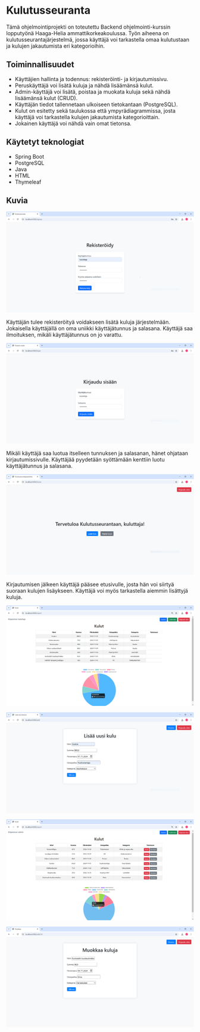 # Kulutusseuranta

Tämä ohjelmointiprojekti on toteutettu Backend ohjelmointi-kurssin lopputyönä Haaga-Helia ammattikorkeakoulussa. Työn aiheena on kulutusseurantajärjestelmä, jossa käyttäjä
voi tarkastella omaa kulutustaan ja kulujen jakautumista eri kategorioihin.

## Toiminnallisuudet
- Käyttäjien hallinta ja todennus: rekisteröinti- ja kirjautumissivu.
- Peruskäyttäjä voi lisätä kuluja ja nähdä lisäämänsä kulut.
- Admin-käyttäjä voi lisätä, poistaa ja muokata kuluja sekä nähdä lisäämänsä kulut (CRUD).
- Käyttäjän tiedot tallennetaan ulkoiseen tietokantaan (PostgreSQL).
- Kulut on esitetty sekä taulukossa että ympyrädiagrammissa, josta käyttäjä voi tarkastella kulujen
  jakautumista kategorioittain.
- Jokainen käyttäjä voi nähdä vain omat tietonsa.

## Käytetyt teknologiat
- Spring Boot
- PostgreSQL
- Java
- HTML
- Thymeleaf

## Kuvia

![Rekisteröidy](images/rekisteroidy.PNG)
<p></p>
Käyttäjän tulee rekisteröityä voidakseen lisätä kuluja järjestelmään. Jokaisella käyttäjällä on oma uniikki käyttäjätunnus ja salasana. Käyttäjä saa
ilmoituksen, mikäli käyttäjätunnus on jo varattu.
<p></p>

![Rekisteröidy](images/kirjaudu.PNG)
<p></p>
Mikäli käyttäjä saa luotua itselleen tunnuksen ja salasanan, hänet ohjataan kirjautumissivulle. Käyttäjää pyydetään syöttämään kenttiin luotu käyttäjätunnus ja salasana.
<p></p>


![Rekisteröidy](images/home.PNG)
<p></p>
Kirjautumisen jälkeen käyttäjä pääsee etusivulle, josta hän voi siirtyä suoraan kulujen lisäykseen. Käyttäjä voi myös tarkastella aiemmin lisättyjä kuluja.
<p></p>


![Rekisteröidy](images/kuluttajakulut.PNG)
<p></p>
<p></p>


![Rekisteröidy](images/lisätään.PNG)
<p></p>
<p></p>


![Rekisteröidy](images/admininkulut.PNG)
<p></p>
<p></p>


![Rekisteröidy](images/muokkaa.PNG)
<p></p>
<p></p>





